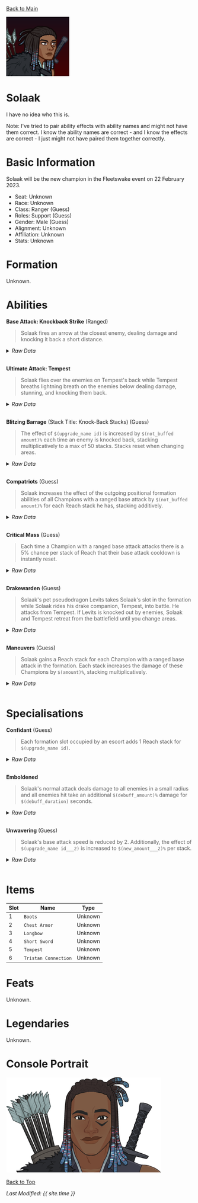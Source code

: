 [Back to Main](index.md)

![PC Portrait](images/portrait_solaak.png)

# Solaak

I have no idea who this is.

Note: I've tried to pair ability effects with ability names and might not have them correct. I know the ability names are correct - and I know the effects are correct - I just might not have paired them together correctly.

# Basic Information

Solaak will be the new champion in the Fleetswake event on 22 February 2023.

* Seat: Unknown
* Race: Unknown
* Class: Ranger (Guess)
* Roles: Support (Guess)
* Gender: Male (Guess)
* Alignment: Unknown
* Affiliation: Unknown
* Stats: Unknown

# Formation

Unknown.
<!-- ![Formation Layout](images/formation_solaak.png) -->

# Abilities

**Base Attack: Knockback Strike** (Ranged)
> Solaak fires an arrow at the closest enemy, dealing damage and knocking it back a short distance.
<details><summary><em>Raw Data</em></summary>
<p>
<pre>
{
    "description": "Solaak fires an arrow at the closest enemy, dealing damage and knocking it back a short distance.",
    "long_description": "",
    "damage_modifier": 1,
    "damage_types": ["ranged"],
    "graphic_id": 0,
    "target": "front",
    "aoe_radius": 0,
    "tags": ["ranged"],
    "num_targets": 1,
    "animations": [{
        "hit_effects_only_on_direct_hit": true,
        "projectile_details": {
            "projectile_hit_graphic_id": 844,
            "percent_height_offset": 15,
            "use_auto_rotation": true,
            "projectile_graphic_id": 18030,
            "projectile_speed": 1600
        },
        "character": "companion",
        "hit_sound": 133,
        "shoot_offset_y": -155,
        "shoot_offset_x": 50,
        "shoot_sound": 149,
        "effects_on_monsters": [{
            "after_damage": true,
            "effect_string": "push_back_monster,10",
            "animation": "hit"
        }],
        "type": "ranged_attack",
        "projectile": "pd_generic_projectile",
        "shoot_frame": 13
    }],
    "name": "Knockback Strike",
    "cooldown": 4.2,
    "id": 599
}
</pre>
</p>
</details>
<br />

**Ultimate Attack: Tempest**
> Solaak flies over the enemies on Tempest's back while Tempest breaths lightning breath on the enemies below dealing damage, stunning, and knocking them back.
<details><summary><em>Raw Data</em></summary>
<p>
<pre>
{
    "description": "Solaak flies over the enemies on Tempest's back while Tempest breaths lightning breath on the enemies below dealing damage, stunning, and knocking them back. ",
    "long_description": "Solaak flies over the enemies on Tempest's back while Tempest breaths lightning breath on the enemies below dealing damage, stunning, and knocking them back. ",
    "damage_modifier": 1,
    "damage_types": ["ranged"],
    "graphic_id": 18028,
    "target": "all",
    "aoe_radius": 0,
    "tags": ["ranged"],
    "num_targets": 1,
    "animations": [{
        "character": "companion",
        "ultimate": "solaak",
        "stun_on_hit": 5,
        "type": "ultimate_attack"
    }],
    "name": "Tempest",
    "cooldown": 215,
    "id": 598
}
</pre>
</p>
</details>
<br />

**Blitzing Barrage** (Stack Title: Knock-Back Stacks) (Guess)
> The effect of `$(upgrade_name id)` is increased by `$(not_buffed amount)%` each time an enemy is knocked back, stacking multiplicatively to a max of 50 stacks. Stacks reset when changing areas.
<details><summary><em>Raw Data</em></summary>
<p>
<pre>
{
    "effect_keys": [{
        "stack_title": "Knock-Back Stacks",
        "stacks_multiply": true,
        "off_when_benched": true,
        "show_bonus": true,
        "effect_string": "buff_upgrade,25,10611",
        "max_stacks": 50,
        "more_triggers": [{
            "action": {"type": "reset"},
            "trigger": "area_changed"
        }],
        "stacks_on_trigger": "monster_pushed_back"
    }],
    "requirements": "",
    "description": {"desc": "The effect of $(upgrade_name id) is increased by $(not_buffed amount)% each time an enemy is knocked back, stacking multiplicatively to a max of $(max_stacks) stacks. Stacks reset when changing areas."},
    "id": 1391,
    "flavour_text": "",
    "graphic_id": 18020,
    "properties": {
        "retain_on_slot_changed": true,
        "is_formation_ability": true,
        "owner_use_outgoing_description": true
    }
}
</pre>
</p>
</details>
<br />

**Compatriots** (Guess)
> Solaak increases the effect of the outgoing positional formation abilities of all Champions with a ranged base attack by `$(not_buffed amount)%` for each Reach stack he has, stacking additively.
<details><summary><em>Raw Data</em></summary>
<p>
<pre>
{
    "effect_keys": [{
        "amount_updated_listeners": [
            "slot_changed",
            "attack_changed"
        ],
        "stacks_multiply": false,
        "amount_func": "add",
        "include_escorts": true,
        "stack_func": "per_crusader",
        "use_computed_amount_for_description": true,
        "effect_string": "buff_positional_formation_abilities,25",
        "target_filters_or": [{
            "attack": "ranged",
            "type": "attack_type"
        }],
        "targets": [{
            "attack": "ranged",
            "type": "attack_type"
        }],
        "stack_title": "Reach Stacks",
        "off_when_benched": true,
        "show_bonus": true,
        "override_key_desc": "Increases the effect of $target's outgoing Positional Formation Abilities by $amount%"
    }],
    "requirements": "",
    "description": {"desc": "$(source_hero) increases the effect of the outgoing positional formation abilities of all Champions with a ranged base attack by $(not_buffed amount)% for each Reach stack he has, stacking additively."},
    "id": 1392,
    "flavour_text": "",
    "graphic_id": 18023,
    "properties": {
        "is_formation_ability": true,
        "owner_use_outgoing_description": true
    }
}
</pre>
</p>
</details>
<br />

**Critical Mass** (Guess)
> Each time a Champion with a ranged base attack attacks there is a 5% chance per stack of Reach that their base attack cooldown is instantly reset.
<details><summary><em>Raw Data</em></summary>
<p>
<pre>
{
    "effect_keys": [{
        "amount_updated_listeners": [
            "slot_changed",
            "attack_changed"
        ],
        "stacks_multiply": false,
        "attack_type": "base_attack",
        "amount_func": "add",
        "include_escorts": true,
        "stack_func": "per_crusader",
        "use_computed_amount_for_description": true,
        "effect_string": "chance_on_attack_to_reset_attack_cooldown,5",
        "target_filters_or": [{
            "attack": "ranged",
            "type": "attack_type"
        }],
        "targets": [{
            "attack": "ranged",
            "type": "attack_type"
        }],
        "stack_title": "Reach Stacks",
        "off_when_benched": true,
        "show_bonus": true,
        "override_key_desc": "Gives a $(amount)% chance to instantly reset $target's attack cooldown right after using it"
    }],
    "requirements": "",
    "description": {"desc": "Each time a Champion with a ranged base attack attacks there is a 5% chance per stack of Reach that their base attack cooldown is instantly reset."},
    "id": 1393,
    "flavour_text": "",
    "graphic_id": 18021,
    "properties": {
        "is_formation_ability": true,
        "owner_use_outgoing_description": true
    }
}
</pre>
</p>
</details>
<br />

**Drakewarden** (Guess)
> Solaak's pet pseudodragon Levits takes Solaak's slot in the formation while Solaak rides his drake companion, Tempest, into battle. He attacks from Tempest. If Levits is knocked out by enemies, Solaak and Tempest retreat from the battlefield until you change areas.
<details><summary><em>Raw Data</em></summary>
<p>
<pre>
{
    "effect_keys": [{"effect_string": "do_nothing"}],
    "requirements": "",
    "description": {"desc": "$(source_hero)'s pet pseudodragon Levits takes $(source_hero)'s slot in the formation while $(source_hero) rides his drake companion, Tempest, into battle. He attacks from Tempest. If Levits is knocked out by enemies, $(source_hero) and Tempest retreat from the battlefield until you change areas."},
    "id": 1389,
    "flavour_text": "",
    "graphic_id": 18024,
    "properties": {
        "is_formation_ability": true,
        "owner_use_outgoing_description": true
    }
}
</pre>
</p>
</details>
<br />

**Maneuvers** (Guess)
> Solaak gains a Reach stack for each Champion with a ranged base attack in the formation. Each stack increases the damage of these Champions by `$(amount)%`, stacking multiplicatively.
<details><summary><em>Raw Data</em></summary>
<p>
<pre>
{
    "effect_keys": [
        {
            "stack_title": "Reach Stacks",
            "amount_updated_listeners": [
                "slot_changed",
                "attack_changed"
            ],
            "show_stats_on_owner": true,
            "off_when_benched": true,
            "include_escorts": true,
            "use_computed_amount_for_description": true,
            "effect_string": "hero_dps_mult_per_crusader_mult,400",
            "target_filters_or": [{
                "attack": "ranged",
                "type": "attack_type"
            }],
            "targets": [{
                "attack": "ranged",
                "type": "attack_type"
            }],
            "override_key_desc": "Increases the Damage of $target by $amount%"
        },
        {
            "amount_updated_listeners": [
                "slot_changed",
                "attack_changed"
            ],
            "show_description": false,
            "active_graphic_max_stacks": 10,
            "active_graphic_id": 8529,
            "effect_string": "some_extras",
            "active_graphic_alpha_from_stacks": true,
            "target_filters": [{
                "attack": "ranged",
                "type": "attack_type"
            }],
            "active_graphic_under": true,
            "stacks_from_amount_func": "per_crusader"
        }
    ],
    "requirements": "",
    "description": {"desc": "$(source_hero) gains a Reach stack for each Champion with a ranged base attack in the formation. Each stack increases the damage of these Champions by $(amount)%, stacking multiplicatively."},
    "id": 1390,
    "flavour_text": "",
    "graphic_id": 18022,
    "properties": {
        "indexed_effect_properties": true,
        "is_formation_ability": true,
        "default_bonus_index": 0,
        "owner_use_outgoing_description": true,
        "per_effect_index_bonuses": true
    }
}
</pre>
</p>
</details>
<br />

# Specialisations

**Confidant** (Guess)
> Each formation slot occupied by an escort adds 1 Reach stack for `$(upgrade_name id)`.
<details><summary><em>Raw Data</em></summary>
<p>
<pre>
{
    "effect_keys": [
        {
            "data": {"target_filters_or": [
                {
                    "attack": "ranged",
                    "type": "attack_type"
                },
                {"type": "escort"}
            ]},
            "off_when_benched": true,
            "effect_string": "change_upgrade_data,10611,0"
        },
        {
            "data": {"target_filters_or": [
                {
                    "attack": "ranged",
                    "type": "attack_type"
                },
                {"type": "escort"}
            ]},
            "off_when_benched": true,
            "effect_string": "change_upgrade_data,10613,0"
        },
        {
            "data": {"target_filters_or": [
                {
                    "attack": "ranged",
                    "type": "attack_type"
                },
                {"type": "escort"}
            ]},
            "off_when_benched": true,
            "effect_string": "change_upgrade_data,10614,0"
        }
    ],
    "requirements": "",
    "description": {"desc": "Each formation slot occupied by an escort adds 1 Reach stack for $(upgrade_name id)."},
    "id": 1396,
    "flavour_text": "",
    "graphic_id": 0,
    "properties": {
        "indexed_effect_properties": true,
        "is_formation_ability": true,
        "owner_use_outgoing_description": true,
        "type": "upgrade",
        "formation_circle_icon": false,
        "per_effect_index_bonuses": true
    }
}
</pre>
</p>
</details>
<br />

**Emboldened**
> Solaak's normal attack deals damage to all enemies in a small radius and all enemies hit take an additional `$(debuff_amount)%` damage for `$(debuff_duration)` seconds.
<details><summary><em>Raw Data</em></summary>
<p>
<pre>
{
    "effect_keys": [
        {
            "off_when_benched": true,
            "debuff_duration": 5,
            "debuff_effects": [{
                "stack_across_effects": true,
                "for_time": "$debuff_duration",
                "time_stack_type": "time_reset",
                "active_graphic_y": -70,
                "active_graphic_id": 18188,
                "effect_string": "increase_monster_damage,$debuff_amount"
            }],
            "effect_string": "solaak_emboldened_debuff",
            "debuff_amount": 400,
            "debuffing_attack_ids": [597]
        },
        {
            "off_when_benched": true,
            "effect_string": "change_base_attack,597"
        }
    ],
    "requirements": "",
    "description": {"desc": "$(source_hero)'s normal attack deals damage to all enemies in a small radius and all enemies hit take an additional $(debuff_amount)% damage for $(debuff_duration) seconds."},
    "id": 1395,
    "flavour_text": "",
    "graphic_id": 0,
    "properties": {
        "indexed_effect_properties": true,
        "is_formation_ability": true,
        "default_bonus_index": 0,
        "owner_use_outgoing_description": true,
        "type": "upgrade",
        "formation_circle_icon": false,
        "per_effect_index_bonuses": true
    }
}
{
    "description": "Solaak fires an arrow at the closest enemy, dealing damage and knocking it back a short distance. Emboldened - The arrow creates an electric burst that also deals damage to enemies near the target. Everyone hit also takes 400% more damage for 5 seconds.",
    "long_description": "",
    "damage_modifier": 1,
    "damage_types": ["ranged"],
    "graphic_id": 0,
    "target": "front",
    "aoe_radius": 150,
    "tags": [
        "ranged",
        "aoe"
    ],
    "num_targets": 1,
    "animations": [{
        "hit_effects_only_on_direct_hit": true,
        "projectile_details": {
            "projectile_hit_graphic_id": 18187,
            "trail": {
                "scale_lerp": [
                    {
                        "x": 1,
                        "y": 1
                    },
                    {
                        "x": 0,
                        "y": 0
                    }
                ],
                "lifespan": 0.25,
                "initial_velocity": {
                    "x": "0",
                    "y": "0"
                },
                "alpha_lerp": {
                    "0": 0,
                    "1": 0,
                    "0.1": 0.25
                },
                "tint": {
                    "a": 1,
                    "r": 1,
                    "b": 1,
                    "g": 1
                },
                "spawn_rate": 50,
                "particle_graphic_ids": [10110],
                "velocity_jitter": {
                    "x": "0",
                    "y": "0"
                }
            },
            "percent_height_offset": 15,
            "use_auto_rotation": true,
            "projectile_graphic_id": 18030,
            "projectile_speed": 1600
        },
        "character": "companion",
        "hit_sound": 133,
        "shoot_offset_y": -155,
        "shoot_offset_x": 50,
        "shoot_sound": 149,
        "effects_on_monsters": [{
            "after_damage": true,
            "effect_string": "push_back_monster,10",
            "animation": "hit"
        }],
        "type": "ranged_attack",
        "projectile": "pd_generic_projectile",
        "shoot_frame": 13
    }],
    "name": "Knockback Strike - Emboldened",
    "cooldown": 4.2,
    "id": 597
}
</pre>
</p>
</details>
<br />

**Unwavering** (Guess)
> Solaak's base attack speed is reduced by 2. Additionally, the effect of `$(upgrade_name id___2)` is increased to `$(new_amount___2)%` per stack.
<details><summary><em>Raw Data</em></summary>
<p>
<pre>
{
    "effect_keys": [
        {
            "off_when_benched": true,
            "effect_string": "reduce_attack_cooldown,2"
        },
        {
            "new_amount": 30,
            "data": {"amount": 30},
            "off_when_benched": true,
            "effect_string": "change_upgrade_data,10612,0"
        }
    ],
    "requirements": "",
    "description": {"desc": "$(source_hero)'s base attack speed is reduced by $(seconds_plural amount). Additionally, the effect of $(upgrade_name id___2) is increased to $(new_amount___2)% per stack."},
    "id": 1394,
    "flavour_text": "",
    "graphic_id": 0,
    "properties": {
        "indexed_effect_properties": true,
        "is_formation_ability": true,
        "default_bonus_index": 0,
        "owner_use_outgoing_description": true,
        "type": "upgrade",
        "formation_circle_icon": false,
        "per_effect_index_bonuses": true
    }
}
</pre>
</p>
</details>
<br />

# Items

| Slot | Name | Type |
|---|---|---|
| 1 | `Boots` | Unknown |
| 2 | `Chest Armor` | Unknown |
| 3 | `Longbow` | Unknown |
| 4 | `Short Sword` | Unknown |
| 5 | `Tempest` | Unknown |
| 6 | `Tristan Connection` | Unknown |

# Feats

Unknown.

# Legendaries

Unknown.

# Console Portrait

![Console Portrait](images/console_solaak.png)

[Back to Top](#top)

*Last Modified: {{ site.time }}*